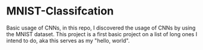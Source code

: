 # MNIST-Classifcation
Basic usage of CNNs, in this repo, I discovered the usage of CNNs by using the MNIST dataset.
This project is a first basic project on a list of long ones I intend to do, aka this serves as my "hello, world".
